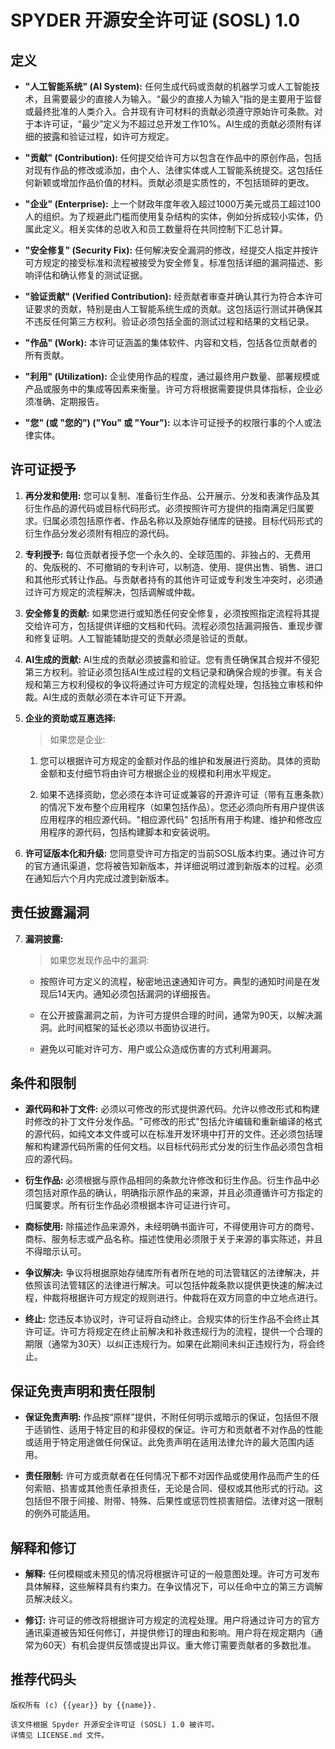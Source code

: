 # SPYDER 开源安全许可证 (SOSL) 1.0

## 定义

- **"人工智能系统" (AI System):**
    任何生成代码或贡献的机器学习或人工智能技术，且需要最少的直接人为输入。“最少的直接人为输入”指的是主要用于监督或最终批准的人类介入。合并现有许可材料的贡献必须遵守原始许可条款。对于本许可证，“最少”定义为不超过总开发工作10%。AI生成的贡献必须附有详细的披露和验证过程，如许可方规定。

- **"贡献" (Contribution):**
    任何提交给许可方以包含在作品中的原创作品，包括对现有作品的修改或添加，由个人、法律实体或人工智能系统提交。这包括任何新颖或增加作品价值的材料。贡献必须是实质性的，不包括琐碎的更改。

- **"企业" (Enterprise):**
    上一个财政年度年收入超过1000万美元或员工超过100人的组织。为了规避此门槛而使用复杂结构的实体，例如分拆成较小实体，仍属此定义。相关实体的总收入和员工数量将在共同控制下汇总计算。

- **"安全修复" (Security Fix):**
    任何解决安全漏洞的修改，经提交人指定并按许可方规定的接受标准和流程被接受为安全修复。标准包括详细的漏洞描述、影响评估和确认修复的测试证据。

- **"验证贡献" (Verified Contribution):**
    经贡献者审查并确认其行为符合本许可证要求的贡献，特别是由人工智能系统生成的贡献。这包括运行测试并确保其不违反任何第三方权利。验证必须包括全面的测试过程和结果的文档记录。

- **"作品" (Work):**
    本许可证涵盖的集体软件、内容和文档，包括各位贡献者的所有贡献。

- **"利用" (Utilization):**
    企业使用作品的程度，通过最终用户数量、部署规模或产品或服务中的集成等因素来衡量。许可方将根据需要提供具体指标，企业必须准确、定期报告。

- **"您" (或 "您的") ("You" 或 "Your"):**
    以本许可证授予的权限行事的个人或法律实体。

## 许可证授予

1. **再分发和使用:**
    您可以复制、准备衍生作品、公开展示、分发和表演作品及其衍生作品的源代码或目标代码形式。必须按照许可方提供的指南满足归属要求。归属必须包括原作者、作品名称以及原始存储库的链接。目标代码形式的衍生作品分发必须附有相应的源代码。

2. **专利授予:**
    每位贡献者授予您一个永久的、全球范围的、非独占的、无费用的、免版税的、不可撤销的专利许可，以制造、使用、提供出售、销售、进口和其他形式转让作品。与贡献者持有的其他许可证或专利发生冲突时，必须通过许可方规定的流程解决，包括调解或仲裁。

3. **安全修复的贡献:**
    如果您进行或知悉任何安全修复，必须按照指定流程将其提交给许可方，包括提供详细的文档和代码。流程必须包括漏洞报告、重现步骤和修复证明。人工智能辅助提交的贡献必须是验证的贡献。

4. **AI生成的贡献:**
    AI生成的贡献必须披露和验证。您有责任确保其合规并不侵犯第三方权利。验证必须包括AI生成过程的文档记录和确保合规的步骤。有关合规和第三方权利侵权的争议将通过许可方规定的流程处理，包括独立审核和仲裁。AI生成的贡献必须在本许可证下开源。

5. **企业的资助或互惠选择:**
    > 如果您是企业:

    1. 您可以根据许可方规定的金额对作品的维护和发展进行资助。具体的资助金额和支付细节将由许可方根据企业的规模和利用水平规定。

    2. 如果不选择资助，您必须在本许可证或兼容的开源许可证（带有互惠条款）的情况下发布整个应用程序（如果包括作品）。您还必须向所有用户提供该应用程序的相应源代码。"相应源代码" 包括所有用于构建、维护和修改应用程序的源代码，包括构建脚本和安装说明。

6. **许可证版本化和升级:**
    您同意受许可方指定的当前SOSL版本约束。通过许可方的官方通讯渠道，您将被告知新版本，并详细说明过渡到新版本的过程。必须在通知后六个月内完成过渡到新版本。

## 责任披露漏洞

7. **漏洞披露:**
    > 如果您发现作品中的漏洞:

    - 按照许可方定义的流程，秘密地迅速通知许可方。典型的通知时间是在发现后14天内。通知必须包括漏洞的详细报告。

    - 在公开披露漏洞之前，为许可方提供合理的时间，通常为90天，以解决漏洞。此时间框架的延长必须以书面协议进行。

    - 避免以可能对许可方、用户或公众造成伤害的方式利用漏洞。

## 条件和限制

- **源代码和补丁文件:**
    必须以可修改的形式提供源代码。允许以修改形式和构建时修改的补丁文件分发作品。"可修改的形式"包括允许编辑和重新编译的格式的源代码，如纯文本文件或可以在标准开发环境中打开的文件。还必须包括理解和构建源代码所需的任何文档。以目标代码形式分发的衍生作品必须包含相应的源代码。

- **衍生作品:**
    必须根据与原作品相同的条款允许修改和衍生作品。衍生作品中必须包括对原作品的确认，明确指示原作品的来源，并且必须遵循许可方指定的归属要求。所有衍生作品必须根据本许可证进行许可。

- **商标使用:**
    除描述作品来源外，未经明确书面许可，不得使用许可方的商号、商标、服务标志或产品名称。描述性使用必须限于关于来源的事实陈述，并且不得暗示认可。

- **争议解决:**
    争议将根据原始存储库所有者所在地的司法管辖区的法律解决，并依照该司法管辖区的法律进行解决。可以包括仲裁条款以提供更快速的解决过程，仲裁将根据许可方规定的规则进行。仲裁将在双方同意的中立地点进行。

- **终止:**
    您违反本协议时，许可证将自动终止。合规实体的衍生作品不会终止其许可证。许可方将规定在终止前解决和补救违规行为的流程，提供一个合理的期限（通常为30天）以纠正违规行为。如果在此期间未纠正违规行为，将会终止。

## 保证免责声明和责任限制

- **保证免责声明:**
    作品按“原样”提供，不附任何明示或暗示的保证，包括但不限于适销性、适用于特定目的和非侵权的保证。许可方和贡献者不对作品的性能或适用于特定用途做任何保证。此免责声明在适用法律允许的最大范围内适用。

- **责任限制:**
    许可方或贡献者在任何情况下都不对因作品或使用作品而产生的任何索赔、损害或其他责任承担责任，无论是合同、侵权或其他形式的行动。这包括但不限于间接、附带、特殊、后果性或惩罚性损害赔偿。法律对这一限制的例外可能适用。

## 解释和修订

- **解释:**
    任何模糊或未预见的情况将根据许可证的一般意图处理。许可方可发布具体解释，这些解释具有约束力。在争议情况下，可以任命中立的第三方调解员解决歧义。

- **修订:**
    许可证的修改将根据许可方规定的流程处理。用户将通过许可方的官方通讯渠道被告知任何修订，并提供修订的理由和影响。用户将在规定期内（通常为60天）有机会提供反馈或提出异议。重大修订需要贡献者的多数批准。

## 推荐代码头

```plaintext
版权所有 (c) {{year}} by {{name}}.

该文件根据 Spyder 开源安全许可证 (SOSL) 1.0 被许可。
详情见 LICENSE.md 文件。
```